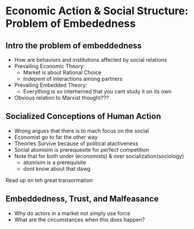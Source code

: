 # Economic Action & Social Structure: Problem of Embededness  

## Intro the problem of embeddedness  
 - How are behaviors and institutions affected by social relations  
 - Prevailing Economic Theory: 
   - Market is about Rational Choice  
   - Indepent of interactions among partners  
 - Prevailing Embedded Theory:  
   - Everything is so intertwined that you cant study it on its own   
 - Obvious relation to Marxist thought???  

## Socialized Conceptions of Human Action  
 - Wrong argues that there is to mach focus on the social  
 - Economist go to far the other way  
 - Theories Survive because of political atactiveness  
 - Social atomisim is prerequesite for perfect competition  
 - Note that for both under (economists) & over socialization(sociology)  
   - atomisim is a prerequisite  
   - dont know about that dawg  

Read up on teh great transormation  

## Embeddedness, Trust, and Malfeasance  
 - Why do actors in a market not simply use force  
 - What are the circumstances when this does happen?  
